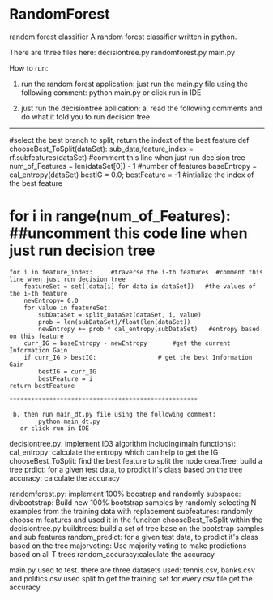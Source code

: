 # RandomForest

random forest classifier
A random forest classifier written in python.

There are three files here:
decisiontree.py
randomforest.py
main.py

How to run:
1. run the random forest application:
	just run the main.py file using the following comment:
	   python main.py
	or click run in IDE

2. just run the decisiontree apllication:
   a. read the following comments and do what it told you to run decision tree.

***************************************************
#select the best branch to split, return the indext of the best feature
def chooseBest_ToSplit(dataSet):
    sub_data,feature_index = rf.subfeatures(dataSet)   #comment this line when just run decision tree
    num_of_Features = len(dataSet[0]) - 1   #number of features
    baseEntropy = cal_entropy(dataSet)
    bestIG = 0.0; 
    bestFeature = -1            #intialize the index of the best feature
#    for i in range(num_of_Features):     ##uncomment this code line when just run decision tree
    for i in feature_index:     #traverse the i-th features  #comment this line when just run decision tree
        featureSet = set([data[i] for data in dataSet])   #the values of the i-th feature
        newEntropy= 0.0
        for value in featureSet:
            subDataSet = split_DataSet(dataSet, i, value)
            prob = len(subDataSet)/float(len(dataSet))
            newEntropy += prob * cal_entropy(subDataSet)   #entropy based on this feature
        curr_IG = baseEntropy - newEntropy       #get the current Information Gain
        if curr_IG > bestIG:                 # get the best Information Gain
            bestIG = curr_IG
            bestFeature = i
    return bestFeature

    ****************************************************
     
     b. then run main_dt.py file using the following comment:
	        python main_dt.py
	   or click run in IDE

 

decisiontree.py:
	implement ID3 algorithm including(main functions):
	cal_entropy: calculate the entropy which can help to get the IG
	chooseBest_ToSplit: find the best feature to split the node
	creatTree: build a tree
	prdict: for a given test data, to prodict it's class based on the tree
	accuracy: calculate the accuracy


randomforest.py:
	implement 100% boostrap and randomly subspace:
	divbootstrap: Build new 100% bootstrap samples by randomly selecting N examples from the training data with replacement
	subfeatures: randomly choose m features and used it in the funciton chooseBest_ToSplit within the decisiontree.py
	buildtrees: build a set of tree base on the bootstrap samples and sub features
	random_predict: for a given test data, to prodict it's class based on the tree
	majorvoting: Use majority voting to make predictions based on all T trees
	random_accuracy:calculate the accuracy

main.py
	used to test. there are three datasets used: tennis.csv, banks.csv and politics.csv
	used split to get the training set for every csv file
	get the accuracy
